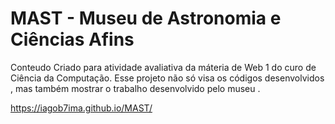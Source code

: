 # MAST - Museu de Astronomia e Ciências Afins

Conteudo Criado para atividade avaliativa da máteria de Web 1 do curo de Ciência da Computação.
Esse projeto não só visa os códigos desenvolvidos , mas também mostrar o trabalho desenvolvido pelo museu .

https://iagob7ima.github.io/MAST/
